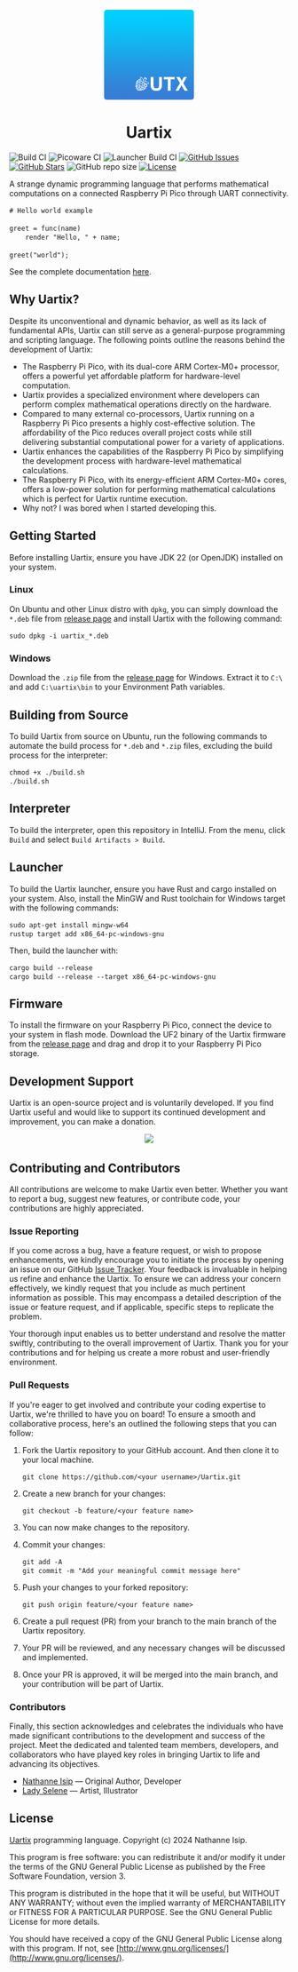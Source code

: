 <p align="center">
    <img src="logo/uartix-round.png" width="162" />
</p>

<h1 align="center">Uartix</h1>

![Build CI](https://github.com/nthnn/Uartix/actions/workflows/build_ci.yml/badge.svg)
![Picoware CI](https://github.com/nthnn/Uartix/actions/workflows/picoware_ci.yml/badge.svg)
![Launcher Build CI](https://github.com/nthnn/Uartix/actions/workflows/launcher_build_ci.yml/badge.svg)
[![GitHub Issues](https://img.shields.io/github/issues/nthnn/Uartix.svg)](https://github.com/nthnn/Uartix/issues)
[![GitHub Stars](https://img.shields.io/github/stars/nthnn/Uartix.svg)](https://github.com/nthnn/Uartix/stargazers)
![GitHub repo size](https://img.shields.io/github/repo-size/nthnn/Uartix?logo=git&label=Repository%20Size)
[![License](https://img.shields.io/badge/license-GNU%20GPL%20v3-blue.svg)](https://github.com/nthnn/Uartix/blob/main/LICENSE)

A strange dynamic programming language that performs mathematical computations on a connected Raspberry Pi Pico through UART connectivity.

```utx
# Hello world example

greet = func(name)
    render "Hello, " + name;

greet("world");
```

See the complete documentation [here](https://uartix.vercel.app).

## Why Uartix?

Despite its unconventional and dynamic behavior, as well as its lack of fundamental APIs, Uartix can still serve as a general-purpose programming and scripting language. The following points outline the reasons behind the development of Uartix:

- The Raspberry Pi Pico, with its dual-core ARM Cortex-M0+ processor, offers a powerful yet affordable platform for hardware-level computation.
- Uartix provides a specialized environment where developers can perform complex mathematical operations directly on the hardware.
- Compared to many external co-processors, Uartix running on a Raspberry Pi Pico presents a highly cost-effective solution. The affordability of the Pico reduces overall project costs while still delivering substantial computational power for a variety of applications.
- Uartix enhances the capabilities of the Raspberry Pi Pico by simplifying the development process with hardware-level mathematical calculations.
- The Raspberry Pi Pico, with its energy-efficient ARM Cortex-M0+ cores, offers a low-power solution for performing mathematical calculations which is perfect for Uartix runtime execution.
- Why not? I was bored when I started developing this.

## Getting Started

Before installing Uartix, ensure you have JDK 22 (or OpenJDK) installed on your system.

### Linux

On Ubuntu and other Linux distro with `dpkg`, you can simply download the `*.deb` file from [release page](https://github.com/nthnn/Uartix/releases) and install Uartix with the following command:

```shell
sudo dpkg -i uartix_*.deb
```

### Windows

Download the `.zip` file from the [release page](https://github.com/nthnn/Uartix/releases) for Windows. Extract it to `C:\` and add `C:\uartix\bin` to your Environment Path variables.

## Building from Source

To build Uartix from source on Ubuntu, run the following commands to automate the build process for `*.deb` and `*.zip` files, excluding the build process for the interpreter:

```shell
chmod +x ./build.sh
./build.sh
```

## Interpreter

To build the interpreter, open this repository in IntelliJ. From the menu, click `Build` and select `Build Artifacts > Build`.

## Launcher

To build the Uartix launcher, ensure you have Rust and cargo installed on your system. Also, install the MinGW and Rust toolchain for Windows target with the following commands:

```shell
sudo apt-get install mingw-w64
rustup target add x86_64-pc-windows-gnu
```

Then, build the launcher with:

```shell
cargo build --release
cargo build --release --target x86_64-pc-windows-gnu
```

## Firmware

To install the firmware on your Raspberry Pi Pico, connect the device to your system in flash mode. Download the UF2 binary of the Uartix firmware from the [release page](https://github.com/nthnn/Uartix/releases) and drag and drop it to your Raspberry Pi Pico storage.

## Development Support

Uartix is an open-source project and is voluntarily developed. If you find Uartix useful and would like to support its continued development and improvement, you can make a donation.

<p align="center">
    <a href="https://opencollective.com/nathanne-isip">
        <img src="https://opencollective.com/webpack/donate/button@2x.png?color=blue" width="250" />
    </a>
</p>

## Contributing and Contributors

All contributions are welcome to make Uartix even better. Whether you want to report a bug, suggest new features, or contribute code, your contributions are highly appreciated.

### Issue Reporting

If you come across a bug, have a feature request, or wish to propose enhancements, we kindly encourage you to initiate the process by opening an issue on our GitHub [Issue Tracker](https://github.com/nthnn/Uartix/issues). Your feedback is invaluable in helping us refine and enhance the Uartix. To ensure we can address your concern effectively, we kindly request that you include as much pertinent information as possible. This may encompass a detailed description of the issue or feature request, and if applicable, specific steps to replicate the problem.

Your thorough input enables us to better understand and resolve the matter swiftly, contributing to the overall improvement of Uartix. Thank you for your contributions and for helping us create a more robust and user-friendly environment.

### Pull Requests

If you're eager to get involved and contribute your coding expertise to Uartix, we're thrilled to have you on board! To ensure a smooth and collaborative process, here's an outlined the following steps that you can follow:

1. Fork the Uartix repository to your GitHub account. And then clone it to your local machine.

    ```shell
    git clone https://github.com/<your username>/Uartix.git
    ```

2. Create a new branch for your changes:

    ```shell
    git checkout -b feature/<your feature name>
    ```

3. You can now make changes to the repository.

4. Commit your changes:

    ```shell
    git add -A
    git commit -m "Add your meaningful commit message here"
    ```

5. Push your changes to your forked repository:

    ```shell
    git push origin feature/<your feature name>
    ```

6. Create a pull request (PR) from your branch to the main branch of the Uartix repository.

7. Your PR will be reviewed, and any necessary changes will be discussed and implemented.

8. Once your PR is approved, it will be merged into the main branch, and your contribution will be part of Uartix.

### Contributors

Finally, this section acknowledges and celebrates the individuals who have made significant contributions to the development and success of the project. Meet the dedicated and talented team members, developers, and collaborators who have played key roles in bringing Uartix to life and advancing its objectives.

- [Nathanne Isip](https://github.com/nthnn) — Original Author, Developer
- [Lady Selene](https://instagram.com/lady.selenee) — Artist, Illustrator


## License

[Uartix](https://github.com/nthnn/Uartix) programming language.
Copyright (c) 2024 Nathanne Isip. 

This program is free software: you can redistribute it and/or modify 
it under the terms of the GNU General Public License as published by
the Free Software Foundation, version 3.

This program is distributed in the hope that it will be useful, but
WITHOUT ANY WARRANTY; without even the implied warranty of
MERCHANTABILITY or FITNESS FOR A PARTICULAR PURPOSE. See the GNU
General Public License for more details.

You should have received a copy of the GNU General Public License
along with this program. If not, see [http://www.gnu.org/licenses/](http://www.gnu.org/licenses/).
